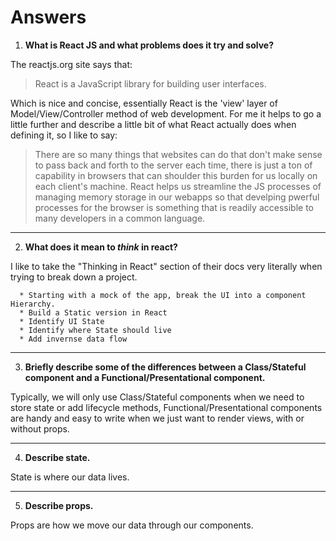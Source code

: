 # Answers

1.  **What is React JS and what problems does it try and solve?**

   The reactjs.org site says that:

  > React is a JavaScript library for building user interfaces. 

  Which is nice and concise, essentially React is the 'view' layer of Model/View/Controller method of web development. 
  For me it helps to go a little further and describe a little bit of what React actually does when defining it, so I like to say:
  > There are so many things that websites can do that don't make sense to pass back and forth to the server each time, there is just a ton of capability in browsers that can shoulder this burden for us locally on each client's machine. React helps us streamline the JS processes of managing memory storage in our webapps so that develping pwerful processes for the browser is something that is readily accessible to many developers in a common language.

  ---

2.  **What does it mean to _think_ in react?**
  
   I like to take the "Thinking in React" section of their docs very literally when trying to break down a project.
    
      * Starting with a mock of the app, break the UI into a component Hierarchy.
      * Build a Static version in React
      * Identify UI State
      * Identify where State should live
      * Add invernse data flow

---

3.  **Briefly describe some of the differences between a Class/Stateful component and a Functional/Presentational component.**
  
   Typically, we will only use Class/Stateful components when we need to store state or add lifecycle methods, Functional/Presentational components are handy and easy to write when we just want to render views, with or without props.

---

4.  **Describe state.**
  
   State is where our data lives.

   ---

5.  **Describe props.**
  
   Props are how we move our data through our components.
